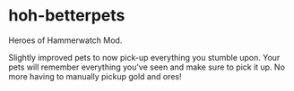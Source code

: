 # hoh-betterpets
Heroes of Hammerwatch Mod.

Slightly improved pets to now pick-up everything you stumble upon. Your pets will remember everything you've seen and make sure to pick it up. No more having to manually pickup gold and ores!
